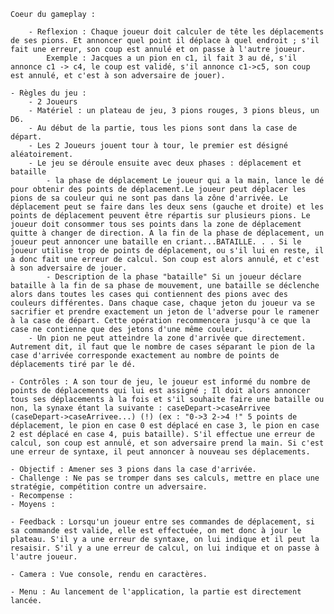 	Coeur du gameplay :
	
		- Reflexion : Chaque joueur doit calculer de tête les déplacements de ses pions. Et annoncer quel point il déplace à quel endroit ; s'il fait une erreur, son coup est annulé et on passe à l'autre joueur. 
			Exemple : Jacques a un pion en c1, il fait 3 au dé, s'il annonce c1 -> c4, le coup est validé, s'il annonce c1->c5, son coup est annulé, et c'est à son adversaire de jouer).
		
	- Règles du jeu : 
		- 2 Joueurs
		- Matériel : un plateau de jeu, 3 pions rouges, 3 pions bleus, un D6.
		- Au début de la partie, tous les pions sont dans la case de départ.
		- Les 2 Joueurs jouent tour à tour, le premier est désigné aléatoirement.
		- Le jeu se déroule ensuite avec deux phases : déplacement et bataille
			- la phase de déplacement Le joueur qui a la main, lance le dé pour obtenir des points de déplacement.Le joueur peut déplacer les pions de sa couleur qui ne sont pas dans la zône d'arrivée. Le déplacement peut se faire dans les deux sens (gauche et droite) et les points de déplacement peuvent être répartis sur plusieurs pions. Le joueur doit consommer tous ses points dans la zone de déplacement quitte à changer de direction. A la fin de la phase de déplacement, un joueur peut annoncer une bataille en criant...BATAILLE. . . Si le joueur utilise trop de points de déplacement, ou s'il lui en reste, il a donc fait une erreur de calcul. Son coup est alors annulé, et c'est à son adversaire de jouer.
			- Description de la phase "bataille" Si un joueur déclare bataille à la fin de sa phase de mouvement, une bataille se déclenche alors dans toutes les cases qui contiennent des pions avec des couleurs différentes. Dans chaque case, chaque jeton du joueur va se sacrifier et prendre exactement un jeton de l'adverse pour le ramener à la case de départ. Cette opération recommencera jusqu'à ce que la case ne contienne que des jetons d'une même couleur.
		- Un pion ne peut atteindre la zone d'arrivée que directement. Autrement dit, il faut que le nombre de cases séparant le pion de la case d'arrivée corresponde exactement au nombre de points de déplacements tiré par le dé.
		
	- Contrôles : A son tour de jeu, le joueur est informé du nombre de points de déplacements qui lui est assigné ; Il doit alors annoncer tous ses déplacements à la fois et s'il souhaite faire une bataille ou non, la synaxe étant la suivante : caseDepart->caseArrivee (caseDepart->caseArrivee...) (!) (ex : "0->3 2->4 !" 5 points de déplacement, le pion en case 0 est déplacé en case 3, le pion en case 2 est déplacé en case 4, puis bataille). S'il effectue une erreur de calcul, son coup est annulé, et son adversaire prend la main. Si c'est une erreur de syntaxe, il peut annoncer à nouveau ses déplacements.
	
	- Objectif : Amener ses 3 pions dans la case d'arrivée.
	- Challenge : Ne pas se tromper dans ses calculs, mettre en place une stratégie, compétition contre un adversaire.
	- Recompense : 
	- Moyens :
	
	- Feedback : Lorsqu'un joueur entre ses commandes de déplacement, si sa commande est valide, elle est effectuée, on met donc à jour le plateau. S'il y a une erreur de syntaxe, on lui indique et il peut la resaisir. S'il y a une erreur de calcul, on lui indique et on passe à l'autre joueur.
	
	- Camera : Vue console, rendu en caractères.
	
	- Menu : Au lancement de l'application, la partie est directement lancée.
	
	
	
	
	
	

